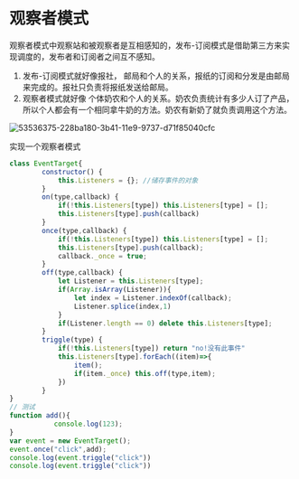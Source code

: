# 观察者模式

观察者模式中观察站和被观察者是互相感知的，发布-订阅模式是借助第三方来实现调度的，发布者和订阅者之间互不感知。

1. 发布-订阅模式就好像报社， 邮局和个人的关系，报纸的订阅和分发是由邮局来完成的。报社只负责将报纸发送给邮局。
2. 观察者模式就好像 个体奶农和个人的关系。奶农负责统计有多少人订了产品，所以个人都会有一个相同拿牛奶的方法。奶农有新奶了就负责调用这个方法。

![53536375-228ba180-3b41-11e9-9737-d71f85040cfc](https://user-images.githubusercontent.com/18718461/53536375-228ba180-3b41-11e9-9737-d71f85040cfc.png)

实现一个观察者模式

```javascript
class EventTarget{
        constructor() {
            this.Listeners = {}; //储存事件的对象
        }
        on(type,callback) {
            if(!this.Listeners[type]) this.Listeners[type] = [];
            this.Listeners[type].push(callback)
        }
        once(type,callback) {
            if(!this.Listeners[type]) this.Listeners[type] = [];
            this.Listeners[type].push(callback);
            callback._once = true;
        }
        off(type,callback) {
            let Listener = this.Listeners[type];
            if(Array.isArray(Listener)){
                let index = Listener.indexOf(callback);
                Listener.splice(index,1)
            }
            if(Listener.length == 0) delete this.Listeners[type];                
        }
        triggle(type) {
            if(!this.Listeners[type]) return "no!没有此事件"
            this.Listeners[type].forEach((item)=>{
                item();
                if(item._once) this.off(type,item);
            })
        }
}
// 测试
function add(){
           console.log(123);
}
var event = new EventTarget();
event.once("click",add);
console.log(event.triggle("click"))
console.log(event.triggle("click"))
```

